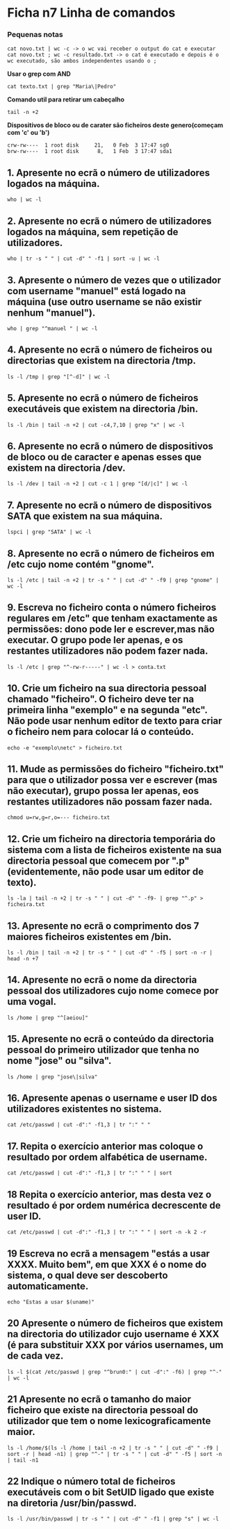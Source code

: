# Ficha n7 Linha de comandos

### Pequenas notas
```
cat novo.txt | wc -c -> o wc vai receber o output do cat e executar
cat novo.txt ; wc -c resultado.txt -> o cat é executado e depois é o wc executado, são ambos independentes usando o ;
```
**Usar o grep com AND**
```
cat texto.txt | grep "Maria\|Pedro"
```
**Comando util para retirar um cabeçalho**
```
tail -n +2
```
**Dispositivos de bloco ou de carater são ficheiros deste genero(começam com 'c' ou 'b')**
```
crw-rw----  1 root disk     21,   0 Feb  3 17:47 sg0
brw-rw----  1 root disk      8,   1 Feb  3 17:47 sda1
```

## 1. Apresente no ecrã o número de utilizadores logados na máquina.
```
who | wc -l
```
## 2. Apresente no ecrã o número de utilizadores logados na máquina, sem repetição de utilizadores.
```
who | tr -s " " | cut -d" " -f1 | sort -u | wc -l
```
## 3. Apresente  o  número  de  vezes  que  o  utilizador  com  username  "manuel"  está  logado  na  máquina  (use outro username se não existir nenhum "manuel").
```
who | grep "^manuel " | wc -l
```
## 4. Apresente no ecrã o número de ficheiros ou directorias que existem na directoria /tmp.
```
ls -l /tmp | grep "[^-d]" | wc -l
```
## 5. Apresente no ecrã o número de ficheiros executáveis que existem na directoria /bin.
```
ls -l /bin | tail -n +2 | cut -c4,7,10 | grep "x" | wc -l
```
## 6. Apresente  no  ecrã  o  número  de  dispositivos  de  bloco  ou  de  caracter  e  apenas  esses  que  existem  na directoria /dev.
```
ls -l /dev | tail -n +2 | cut -c 1 | grep "[d/|c]" | wc -l
```
## 7. Apresente no ecrã o número de dispositivos SATA que existem na sua máquina.
```
lspci | grep "SATA" | wc -l
```
## 8. Apresente no ecrã o número de ficheiros em /etc cujo nome contém "gnome".
```
ls -l /etc | tail -n +2 | tr -s " " | cut -d" " -f9 | grep "gnome" | wc -l
```
## 9. Escreva   no   ficheiro   conta   o   número   ficheiros   regulares   em   /etc"   que   tenham  exactamente   as permissões:  dono  pode  ler  e escrever,mas  não  executar.  O  grupo  pode  ler  apenas, e  os restantes utilizadores não podem fazer nada.
```
ls -l /etc | grep "^-rw-r-----" | wc -l > conta.txt
```
## 10. Crie  um  ficheiro  na  sua  directoria  pessoal  chamado  "ficheiro".  O  ficheiro  deve  ter  na  primeira  linha "exemplo"  e  na  segunda  "etc".  Não  pode  usar  nenhum  editor  de  texto  para  criar  o  ficheiro  nem  para colocar lá o conteúdo.
```
echo -e "exemplo\netc" > ficheiro.txt
```
## 11. Mude  as  permissões  do  ficheiro  "ficheiro.txt"  para  que  o  utilizador  possa  ver  e  escrever  (mas  não executar), grupo possa ler apenas, eos restantes utilizadores não possam fazer nada.
```
chmod u=rw,g=r,o=--- ficheiro.txt
```
## 12. Crie um ficheiro na directoria temporária do sistema com a lista de ficheiros existente na sua directoria pessoal que comecem por ".p" (evidentemente, não pode usar um editor de texto).
```
ls -la | tail -n +2 | tr -s " " | cut -d" " -f9- | grep "^.p" > ficheira.txt
```
## 13. Apresente no ecrã o comprimento dos 7 maiores ficheiros existentes em /bin.
```
ls -l /bin | tail -n +2 | tr -s " " | cut -d" " -f5 | sort -n -r | head -n +7
```
## 14. Apresente no ecrã o nome da directoria pessoal dos utilizadores cujo nome comece por uma vogal.
```
ls /home | grep "^[aeiou]"
```
## 15. Apresente  no  ecrã  o  conteúdo  da  directoria  pessoal  do  primeiro  utilizador  que  tenha  no  nome  "jose" ou  "silva".
```
ls /home | grep "jose\|silva"
```
## 16. Apresente apenas o username e user ID dos utilizadores existentes no sistema.
```
cat /etc/passwd | cut -d":" -f1,3 | tr ":" " "
```
## 17. Repita o exercício anterior mas coloque o resultado por ordem alfabética de username. 
```
cat /etc/passwd | cut -d":" -f1,3 | tr ":" " " | sort
```
## 18 Repita o exercício anterior, mas desta vez o resultado é por ordem numérica decrescente de user ID.
```
cat /etc/passwd | cut -d":" -f1,3 | tr ":" " " | sort -n -k 2 -r
```
## 19 Escreva no ecrã a mensagem "estás a usar XXXX. Muito bem", em que XXX é o nome do sistema, o qual deve  ser  descoberto  automaticamente.
```
echo "Estas a usar $(uname)"
```
## 20 Apresente o número de  ficheiros que existem na directoria do utilizador cujo username  é  XXX (é  para substituir XXX por vários usernames, um de cada vez.
```
ls -l $(cat /etc/passwd | grep "^brun0:" | cut -d":" -f6) | grep "^-" | wc -l
```
## 21 Apresente no ecrã o tamanho do maior ficheiro que existe na directoria pessoal do utilizador que tem o nome lexicograficamente maior.
```
ls -l /home/$(ls -l /home | tail -n +2 | tr -s " " | cut -d" " -f9 | sort -r | head -n1) | grep "^-" | tr -s " " | cut -d" " -f5 | sort -n | tail -n1

```
## 22 Indique  o  número  total  de  ficheiros  executáveis  com  o  bit  SetUID  ligado  que  existe na diretoria /usr/bin/passwd.
```
ls -l /usr/bin/passwd | tr -s " " | cut -d" " -f1 | grep "s" | wc -l

```

